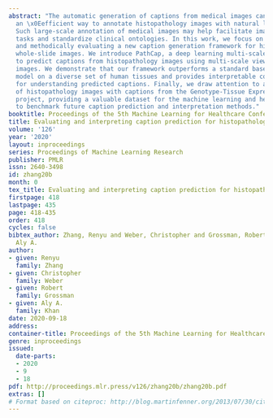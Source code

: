 ```yaml
---
abstract: "The automatic generation of captions from medical images can provide for
  an \x0Eefficient way to annotate histopathology images with natural language descriptions.
  Such large-scale annotation of medical images may help facilitate image retrieval
  tasks and standardize clinical ontologies. In this work, we focus on developing
  and methodically evaluating a new caption generation framework for histopathology
  whole-slide images. We introduce PathCap, a deep learning multi-scale framework,
  to predict captions from histopathology images using multi-scale views of whole-slide
  images. We demonstrate that our framework outperforms a standard baseline caption
  model on a diverse set of human tissues and provides interpretable contextual cues
  for understanding predicted captions. Finally, we draw attention to a novel dataset
  of histopathology images with captions from the Genotype-Tissue Expression (GTEx)
  project, providing a valuable dataset for the machine learning and healthcare community
  to benchmark future caption prediction and interpretation methods."
booktitle: Proceedings of the 5th Machine Learning for Healthcare Conference
title: Evaluating and interpreting caption prediction for histopathology images
volume: '126'
year: '2020'
layout: inproceedings
series: Proceedings of Machine Learning Research
publisher: PMLR
issn: 2640-3498
id: zhang20b
month: 0
tex_title: Evaluating and interpreting caption prediction for histopathology images
firstpage: 418
lastpage: 435
page: 418-435
order: 418
cycles: false
bibtex_author: Zhang, Renyu and Weber, Christopher and Grossman, Robert and Khan,
  Aly A.
author:
- given: Renyu
  family: Zhang
- given: Christopher
  family: Weber
- given: Robert
  family: Grossman
- given: Aly A.
  family: Khan
date: 2020-09-18
address: 
container-title: Proceedings of the 5th Machine Learning for Healthcare Conference
genre: inproceedings
issued:
  date-parts:
  - 2020
  - 9
  - 18
pdf: http://proceedings.mlr.press/v126/zhang20b/zhang20b.pdf
extras: []
# Format based on citeproc: http://blog.martinfenner.org/2013/07/30/citeproc-yaml-for-bibliographies/
---
```

